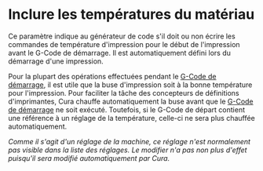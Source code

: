 Inclure les températures du matériau
====
Ce paramètre indique au générateur de code s'il doit ou non écrire les commandes de température d'impression pour le début de l'impression avant le G-Code de démarrage. Il est automatiquement défini lors du démarrage d'une impression.

Pour la plupart des opérations effectuées pendant le [G-Code de démarrage](machine_start_gcode.md), il est utile que la buse d'impression soit à la bonne température pour l'impression. Pour faciliter la tâche des concepteurs de définitions d'imprimantes, Cura chauffe automatiquement la buse avant que le [G-Code de démarrage](machine_start_gcode.md) ne soit exécuté. Toutefois, si le G-Code de départ contient une référence à un réglage de la température, celle-ci ne sera plus chauffée automatiquement.

*Comme il s'agit d'un réglage de la machine, ce réglage n'est normalement pas visible dans la liste des réglages. Le modifier n'a pas non plus d'effet puisqu'il sera modifié automatiquement par Cura.*
